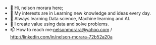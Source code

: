 - 👋 Hi, nelson morara here;
- 👀 My interests are in Learning new knowledge and ideas every day.
- 🌱 Always learning  Data science, Machine learning and AI.
- 💞️ I create value using data and solve problems.
- 📫 How to reach me:nelsonmorara@yahoo.com / http://linkedin.com/in/nelson-morara-72b52a20a

<!---
nelsonmorara/nelsonmorara is a ✨ special ✨ repository because its `README.md` (this file) appears on your GitHub profile.
You can click the Preview link to take a look at your changes.
--->
